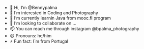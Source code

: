 - 👋 Hi, I’m @Bennypalma
- 👀 I’m interested in Coding and Photography
- 🌱 I’m currently learnin Java from mooc.fi program
- 💞️ I’m looking to collaborate on ...
- 📫 You can reach me through instagram @bpalma_photography
- 😄 Pronouns: he/him
- ⚡ Fun fact: I´m from Portugal

<!---
Bennypalma/Bennypalma is a ✨ special ✨ repository because its `README.md` (this file) appears on your GitHub profile.
You can click the Preview link to take a look at your changes.
--->
